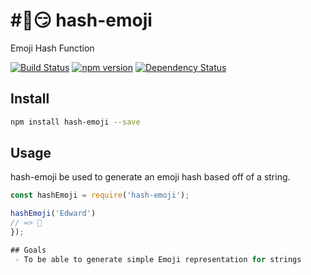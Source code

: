 # #⃣️😏 hash-emoji
Emoji Hash Function

[![Build Status](https://api.travis-ci.org/earobinson/hash-emoji.svg?branch=master)](https://travis-ci.org/earobinson/hash-emoji)
[![npm version](https://badge.fury.io/js/hash-emoji.svg)](https://badge.fury.io/js/hash-emoji)
[![Dependency Status](https://gemnasium.com/badges/github.com/earobinson/hash-emoji.svg)](https://gemnasium.com/github.com/earobinson/hash-emoji)


## Install
```bash
npm install hash-emoji --save
```

## Usage

hash-emoji be used to generate an  emoji hash based off of a string.

```js
const hashEmoji = require('hash-emoji');

hashEmoji('Edward')
// => 🎃
});

## Goals
 - To be able to generate simple Emoji representation for strings